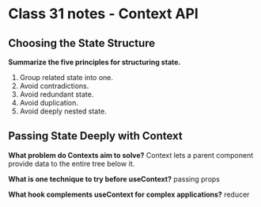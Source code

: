 # Class 31 notes - Context API

## Choosing the State Structure

**Summarize the five principles for structuring state.**
1. Group related state into one.
2. Avoid contradictions.
3. Avoid redundant state.
4. Avoid duplication.
5. Avoid deeply nested state.

## Passing State Deeply with Context

**What problem do Contexts aim to solve?**
Context lets a parent component provide data to the entire tree below it. 

**What is one technique to try before useContext?**
passing props

**What hook complements useContext for complex applications?**
reducer
